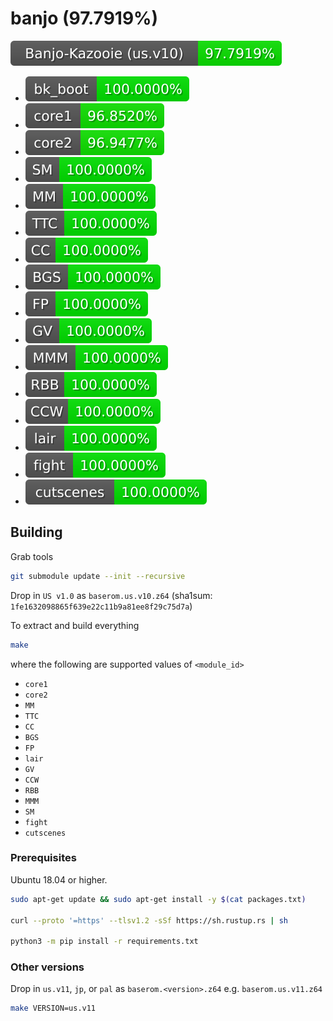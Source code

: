 # banjo (97.7919%)

<img src="./progress/progress_total.svg">

- <img src="./progress/progress_bk_boot.svg">
- <img src="./progress/progress_core1.svg">  
- <img src="./progress/progress_core2.svg">  
- <img src="./progress/progress_SM.svg">
- <img src="./progress/progress_MM.svg">
- <img src="./progress/progress_TTC.svg">
- <img src="./progress/progress_CC.svg">
- <img src="./progress/progress_BGS.svg">
- <img src="./progress/progress_FP.svg">
- <img src="./progress/progress_GV.svg">
- <img src="./progress/progress_MMM.svg">
- <img src="./progress/progress_RBB.svg">
- <img src="./progress/progress_CCW.svg">
- <img src="./progress/progress_lair.svg">
- <img src="./progress/progress_fight.svg">
- <img src="./progress/progress_cutscenes.svg">

## Building

Grab tools

```sh
git submodule update --init --recursive
```

Drop in `US v1.0` as `baserom.us.v10.z64` (sha1sum: `1fe1632098865f639e22c11b9a81ee8f29c75d7a`)

To extract and build everything

```sh
make
```

where the following are supported values of `<module_id>`
- `core1`
- `core2`
- `MM`
- `TTC`
- `CC`
- `BGS`
- `FP`
- `lair`
- `GV`
- `CCW`
- `RBB`
- `MMM`
- `SM`
- `fight`
- `cutscenes`

### Prerequisites

Ubuntu 18.04 or higher.

```sh
sudo apt-get update && sudo apt-get install -y $(cat packages.txt)

curl --proto '=https' --tlsv1.2 -sSf https://sh.rustup.rs | sh

python3 -m pip install -r requirements.txt
```

### Other versions

Drop in `us.v11`, `jp`, or `pal` as `baserom.<version>.z64` e.g. `baserom.us.v11.z64`

```sh
make VERSION=us.v11
```
